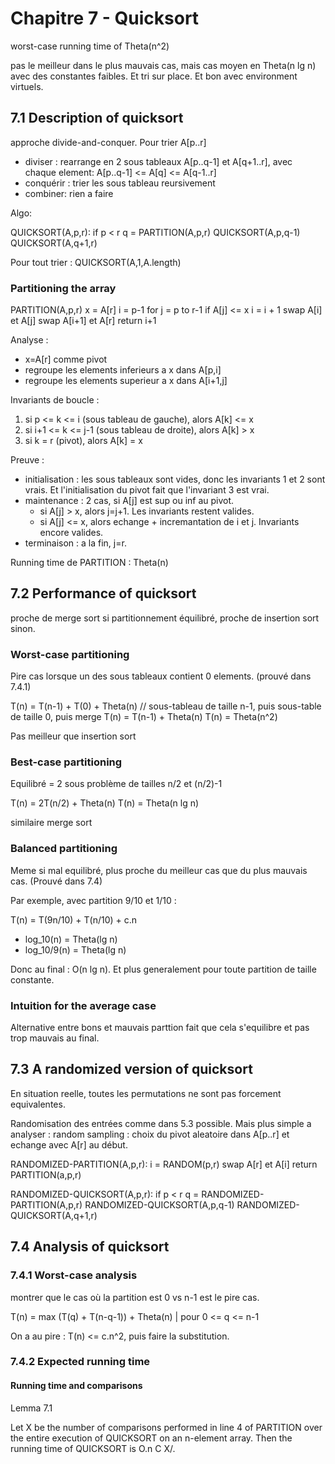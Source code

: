 
# Chapitre 7 - Quicksort

worst-case running time of Theta(n^2)

pas le meilleur dans le plus mauvais cas, mais cas moyen en Theta(n lg n)
avec des constantes faibles. Et tri sur place. Et bon avec environment virtuels.

## 7.1 Description of quicksort

approche divide-and-conquer. Pour trier A[p..r]

- diviser : rearrange en 2 sous tableaux A[p..q-1] et A[q+1..r], avec chaque element: A[p..q-1] <= A[q] <= A[q-1..r]
- conquérir : trier les sous tableau reursivement
- combiner: rien a faire

Algo: 

QUICKSORT(A,p,r):
if p < r
    q = PARTITION(A,p,r)
    QUICKSORT(A,p,q-1)
    QUICKSORT(A,q+1,r)

Pour tout trier : QUICKSORT(A,1,A.length)

### Partitioning the array

PARTITION(A,p,r)
    x = A[r]
    i = p-1
    for j = p to r-1
        if A[j] <= x
            i = i + 1
            swap A[i] et A[j]
    swap A[i+1] et A[r]
    return i+1

Analyse :

- x=A[r] comme pivot
- regroupe les elements inferieurs a x dans A[p,i]
- regroupe les elements superieur a x dans A[i+1,j]

Invariants de boucle :

1. si p <= k <= i (sous tableau de gauche), alors A[k] <= x
2. si i+1 <= k <= j-1 (sous tableau de droite), alors A[k] > x
3. si k = r (pivot), alors A[k] = x

Preuve :

- initialisation : les sous tableaux sont vides, donc les invariants 1 et 2 sont vrais. Et l'initialisation du pivot fait que l'invariant 3 est vrai.
- maintenance : 2 cas, si A[j] est sup ou inf au pivot.
  - si A[j] > x, alors j=j+1. Les invariants restent valides.
  - si A[j] <= x, alors echange + incremantation de i et j. Invariants encore valides.
- terminaison : a la fin, j=r. 

Running time de PARTITION : Theta(n)


## 7.2 Performance of quicksort

proche de merge sort si partitionnement équilibré, proche de insertion sort sinon.

### Worst-case partitioning

Pire cas lorsque un des sous tableaux contient 0 elements. (prouvé dans 7.4.1)

T(n) = T(n-1) + T(0) + Theta(n) 
// sous-tableau de taille n-1, puis sous-table de taille 0, puis merge
T(n) = T(n-1) + Theta(n)
T(n) = Theta(n^2)

Pas meilleur que insertion sort

### Best-case partitioning

Equilibré = 2 sous problème de tailles n/2 et (n/2)-1

T(n) = 2T(n/2) + Theta(n)
T(n) = Theta(n lg n)

similaire merge sort

### Balanced partitioning

Meme si mal equilibré, plus proche du meilleur cas que du plus mauvais cas. (Prouvé dans 7.4)

Par exemple, avec partition 9/10 et 1/10 :

T(n) = T(9n/10) + T(n/10) + c.n 

- log_10(n) = Theta(lg n)
- log_10/9(n) = Theta(lg n)

Donc au final : O(n lg n). Et plus generalement pour toute partition de taille constante.

### Intuition for the average case

Alternative entre bons et mauvais parttion fait que cela s'equilibre et pas trop mauvais au final.


## 7.3 A randomized version of quicksort

En situation reelle, toutes les permutations ne sont pas forcement equivalentes.

Randomisation des entrées comme dans 5.3 possible. Mais plus simple a analyser : random sampling : choix du pivot aleatoire dans A[p..r] et echange avec A[r] au début.

RANDOMIZED-PARTITION(A,p,r):
    i = RANDOM(p,r)
    swap A[r] et A[i]
    return PARTITION(a,p,r)

RANDOMIZED-QUICKSORT(A,p,r):
    if p < r
        q = RANDOMIZED-PARTITION(A,p,r)
        RANDOMIZED-QUICKSORT(A,p,q-1)
        RANDOMIZED-QUICKSORT(A,q+1,r)

## 7.4 Analysis of quicksort

### 7.4.1 Worst-case analysis

montrer que le cas où la partition est 0 vs n-1 est le pire cas.

T(n) = max (T(q) + T(n-q-1)) + Theta(n)  | pour 0 <= q <= n-1

On a au pire : T(n) <= c.n^2, puis faire la substitution.

### 7.4.2 Expected running time


#### Running time and comparisons

Lemma 7.1

Let X be the number of comparisons performed in line 4 of PARTITION over the entire execution of QUICKSORT on an n-element array. Then the running time of QUICKSORT is O.n C X/.

